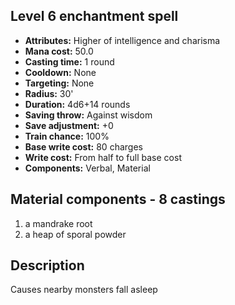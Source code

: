 ## Level 6 enchantment spell

- **Attributes:** Higher of intelligence and charisma
- **Mana cost:** 50.0
- **Casting time:** 1 round
- **Cooldown:** None
- **Targeting:** None
- **Radius:** 30'
- **Duration:** 4d6+14 rounds
- **Saving throw:** Against wisdom
- **Save adjustment:** +0
- **Train chance:** 100%
- **Base write cost:** 80 charges
- **Write cost:** From half to full base cost
- **Components:** Verbal, Material

## Material components - 8 castings

1. a mandrake root
2. a heap of sporal powder

## Description

Causes nearby monsters fall asleep

